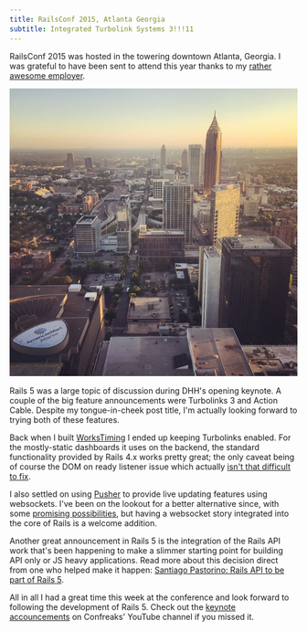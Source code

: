 ```yaml
---
title: RailsConf 2015, Atlanta Georgia
subtitle: Integrated Turbolink Systems 3!!!11
---
```


RailsConf 2015 was hosted in the towering downtown Atlanta, Georgia.
I was grateful to have been sent to attend this year thanks to my
[rather awesome employer](http://crowdcompass.com).

![Atlanta, Georgia](/images/posts/rails-conf-2015.jpg)

Rails 5 was a large topic of discussion during DHH's opening keynote.
A couple of the big feature announcements were Turbolinks 3 and Action Cable.
Despite my tongue-in-cheek post title, I'm actually looking forward to trying
both of these features.

Back when I built [WorksTiming](http://www.workstiming.com) I ended up keeping
Turbolinks enabled. For the mostly-static dashboards it uses on the backend, the
standard functionality provided by Rails 4.x works pretty great; the only caveat
being of course the DOM on ready listener issue which actually
[isn't that difficult to fix](http://stackoverflow.com/a/18770589).

I also settled on using [Pusher](http://pusher.com) to provide live updating
features using websockets. I've been on the lookout for a better alternative
since, with some [promising possibilities](https://github.com/websocket-rails/websocket-rails),
but having a websocket story integrated into the core of Rails is a welcome
addition.

Another great announcement in Rails 5 is the integration of the Rails API work
that's been happening to make a slimmer starting point for building API
only or JS heavy applications. Read more about this decision direct from
one who helped make it happen: [Santiago Pastorino: Rails API to be part of
Rails 5](http://wyeworks.com/blog/2015/4/20/rails-api-is-going-to-be-included-in-rails-5).

All in all I had a great time this week at the conference and look forward to
following the development of Rails 5. Check out the [keynote
accouncements](https://www.youtube.com/watch?v=oMlX9i9Icno)
on Confreaks' YouTube channel if you missed it.
